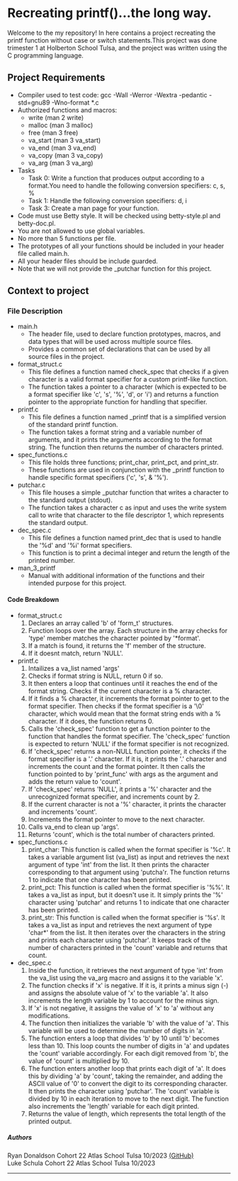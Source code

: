 # Recreating printf()...the long way.

Welcome to the my repository! In here contains a project recreating the printf function without case or switch statements.This project was done trimester 1 at Holberton School Tulsa, and the project was written using the C programming language.


## Project Requirements 
  - Compiler used to test code: gcc -Wall -Werror -Wextra -pedantic -std=gnu89 -Wno-format *.c
  - Authorized functions and macros:
    - write (man 2 write)
    - malloc (man 3 malloc)
    - free (man 3 free)
    - va_start (man 3 va_start)
    - va_end (man 3 va_end)
    - va_copy (man 3 va_copy)
    - va_arg (man 3 va_arg)
  - Tasks
    - Task 0: Write a function that produces output according to a format.You need to handle the following conversion specifiers: c, s, %
    - Task 1: Handle the following conversion specifiers: d, i
    - Task 3: Create a man page for your function.
  - Code must use Betty style. It will be checked using betty-style.pl and betty-doc.pl.
  - You are not allowed to use global variables.
  - No more than 5 functions per file.
  - The prototypes of all your functions should be included in your header file called main.h.
  - All your header files should be include guarded.
  - Note that we will not provide the _putchar function for this project.


## Context to project
 
### File Description
  - main.h
    - The header file, used to declare function prototypes, macros, and data types that will be used across multiple source files.
    - Provides a common set of declarations that can be used by all source files in the project. 
  - format_struct.c
    - This file defines a function named check_spec that checks if a given character is a valid format specifier for a custom printf-like function.
    - The function takes a pointer to a character (which is expected to be a format specifier like 'c', 's', '%', 'd', or 'i') and returns a function pointer to the appropriate function for handling that specifier.
  - printf.c
    - This file defines a function named _printf that is a simplified version of the standard printf function.
    - The function takes a format string and a variable number of arguments, and it prints the arguments according to the format string. The function then  returns the number of characters printed. 
  - spec_functions.c
    - This file holds three functions; print_char, print_pct, and print_str.
    - These functions are used in conjunction with the _printf function to handle specific format specifiers ('c', 's', & '%').
  - putchar.c
    - This file houses a simple _putchar function that writes a character to the standard output (stdout).
    - The function takes a character c as input and uses the write system call to write that character to the file descriptor 1, which represents the standard output.
  - dec_spec.c
    - This file  defines a function named print_dec that is used to handle the '%d' and '%i' format specifiers.
    - This function is to print a decimal integer and return the length of the printed number.
  - man_3_printf
    - Manual with additional information of the functions and their intended purpose for this project.
#### Code Breakdown
  - format_struct.c
    1. Declares an array called 'b' of 'form_t' structures.
    1. Function loops over the array. Each structure in the array checks for 'type' member matches the character pointed by '*format'.
    1. If a match is found, it returns the 'f' member of the structure. 
    1. If it doesnt match, return 'NULL'.
  - printf.c
    1. Intailizes a va_list named 'args'
    1. Checks if format string is NULL, return 0 if so.
    1. It then enters a loop that continues until it reaches the end of the format string. Checks if the current character is a % character.
    1. If it finds a % character, it increments the format pointer to get to the format specifier. Then checks if the format specifier is a '\0' character, which would mean that the format string ends with a % character. If it does, the function returns 0.
    1. Calls the 'check_spec' function to get a function pointer to the function that handles the format specifier. The 'check_spec' function is expected to return 'NULL' if the format specifier is not recognized.
    1. If 'check_spec' returns a non-NULL function pointer, it checks if the format specifier is a '.' character. If it is, it prints the '.' character and increments the count and the format pointer. It then calls the function pointed to by 'print_func' with args as the argument and adds the return value to 'count'.
    1. If 'check_spec' returns 'NULL', it prints a '%' character and the unrecognized format specifier, and increments count by 2.
    1. If the current character is not a '%' character, it prints the character and increments 'count'.
    1. Increments the format pointer to move to the next character.
    1. Calls va_end to clean up 'args'.
    1. Returns 'count', which is the total number of characters printed.
  - spec_functions.c
    1. print_char: This function is called when the format specifier is '%c'. It takes a variable argument list (va_list) as input and retrieves the next argument of type 'int' from the list. It then prints the character corresponding to that argument using 'putcha'r. The function returns 1 to indicate that one character has been printed.
    1. print_pct: This function is called when the format specifier is '%%'. It takes a va_list as input, but it doesn't use it. It simply prints the '%' character using 'putchar' and returns 1 to indicate that one character has been printed.
    1. print_str: This function is called when the format specifier is '%s'. It takes a va_list as input and retrieves the next argument of type 'char*' from the list. It then iterates over the characters in the string and prints each character using 'putchar'. It keeps track of the number of characters printed in the 'count' variable and returns that count.
  - dec_spec.c 
    1. Inside the function, it retrieves the next argument of type 'int' from the va_list using the va_arg macro and assigns it to the variable 'x'.
    1. The function checks if 'x' is negative. If it is, it prints a minus sign (-) and assigns the absolute value of 'x' to the variable 'a'. It also increments the length variable by 1 to account for the minus sign.
    1. If 'x' is not negative, it assigns the value of 'x' to 'a' without any modifications.
    1. The function then initializes the variable 'b' with the value of 'a'. This variable will be used to determine the number of digits in 'a'.
    1. The function enters a loop that divides 'b' by 10 until 'b' becomes less than 10. This loop counts the number of digits in 'a' and updates the 'count' variable accordingly. For each digit removed from 'b', the value of 'count' is multiplied by 10.
    1. The function enters another loop that prints each digit of 'a'. It does this by dividing 'a' by 'count', taking the remainder, and adding the ASCII value of '0' to convert the digit to its corresponding character. It then prints the character using 'putchar'. The 'count' variable is divided by 10 in each iteration to move to the next digit. The function also increments the 'length' variable for each digit printed.
    1. Returns the value of length, which represents the total length of the printed output.
##### Authors
Ryan Donaldson Cohort 22 Atlas School  Tulsa 10/2023 [(GitHub)](https://github.com/donaldrs01)  
Luke Schula Cohort 22 Atlas School Tulsa 10/2023
***
